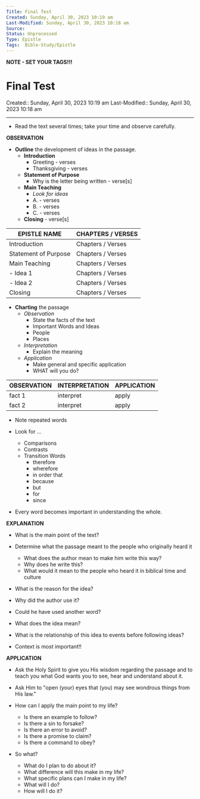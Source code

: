 ```yaml
---
Title: Final Test
Created: Sunday, April 30, 2023 10:19 am
Last-Modified: Sunday, April 30, 2023 10:18 am
Source: 
Status: Unprocessed
Type: Epistle
Tags:  Bible-Study/Epistle
---
```


**NOTE - SET YOUR TAGS!!!**


# Final Test

Created:: Sunday, April 30, 2023 10:19 am
Last-Modified:: Sunday, April 30, 2023 10:18 am

---

- Read the text several times; take your time and observe carefully.

**OBSERVATION**

- **Outline** the development of ideas in the passage.
	- **Introduction**
		- Greeting - verses 
		- Thanksgiving - verses
	- **Statement of Purpose**
		- Why is the letter being written - verse[s]
	- **Main Teaching**
		- *Look for ideas*
		- A. - verses
		- B. - verses
		- C. - verses
	- **Closing** - verse[s]

| EPISTLE NAME         | CHAPTERS / VERSES |
| -------------------- | ----------------- |
| Introduction         | Chapters / Verses |
| Statement of Purpose | Chapters / Verses |
| Main Teaching        | Chapters / Verses |
| - Idea 1             | Chapters / Verses |
| - Idea 2             | Chapters / Verses |
| Closing | Chapters / Verses |

- **Charting** the passage
	- *Observation*
		- State the facts of the text
		- Important Words and Ideas
		- People
		- Places
	- *Interpretation*
		- Explain the meaning
	- *Application*
		- Make general and specific application
		- WHAT will you do?

| OBSERVATION | INTERPRETATION | APPLICATION |
| ----------- | -------------- | ----------- |
| fact 1            | interpret               | apply            |
| fact 2            | interpret               | apply            |

- Note repeated words

- Look for ...
	- Comparisons
	- Contrasts
	- Transition Words
		- therefore
		- wherefore
		- in order that
		- because
		- but
		- for
		- since

- Every word becomes important in understanding the whole.

**EXPLANATION**
- What is the main point of the text?

- Determine what the passage meant to the people who originally heard it
	- What does the author mean to make him write this way?
	- Why does he write this?
	- What would it mean to the people who heard it in biblical time and culture

- What is the reason for the idea?

- Why did the author use it?

- Could he have used another word?

- What does the idea mean?

- What is the relationship of this idea to events before following ideas?

- Context is most important!!


**APPLICATION**
- Ask the Holy Spirit to give you His wisdom regarding the passage and to teach you what God wants you to see, hear and understand about it.

- Ask Him to "open (your) eyes that (you) may see wondrous things from His law."

- How can I apply the main point to my life?
	- Is there an example to follow?
	- Is there a sin to forsake?
	- Is there an error to avoid?
	- Is there a promise to claim?
	- Is there a command to obey?

- So what?
	- What do I plan to do about it?
	- What difference will this make in my life?
	- What specific plans can I make in my life?
	- What will I do?
	- How will I do it?